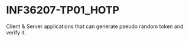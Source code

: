 # INF36207-TP01_HOTP
Client &amp; Server applications that can generate pseudo random token and verify it.

